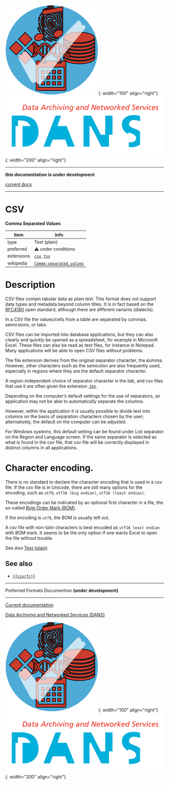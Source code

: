![img](../images/formats.png){: width="100" align="right"}
![img](../images/DANS.png){: width="200" align="right"}

---

**this documentation is under development**

[current docs]({{preferredFormats}})

---



# CSV

**Comma Separated Values**

item | info
--- | ---
type | Text (plain)
preferred | ⚠️ under conditions
extensions | [`csv`](../extensions/csv.md), [`tsv`](../extensions/tsv.md)
wikipedia | [`Comma-separated_values`]({{wikipedia}}/Comma-separated_values)

# Description

CSV files contain tabular data as plain text.
This format does not support data types and metadata beyond column titles. It is
in fact based on the
[RFC4180]({{csvrfc}})
open standard, although there are different
variants (dialects).

In a CSV file the values/cells from a table are separated
by commas, semicolons, or tabs.

CSV files can be imported into database applications, but they can
also clearly and quickly be opened as a spreadsheet, for example in Microsoft
Excel. These files can also be read as text files, for instance in Notepad.
Many applications will be able to open CSV files without problems.

The file extension derives from the original separator character, the **c**omma.
However, other characters such as the semicolon are also frequently used,
especially in regions where they are the default separator character.

A region-independent choice of separator character is the *tab*, and csv files
that use it are often given the extension [.tsv](../extensions/tsv.md).

Depending on
the computer’s default settings for the use of separators, an application may
not be able to automatically separate the columns.

However, within the application it is usually possible to divide text into columns
on the basis of separation characters chosen by the user;
alternatively, the default on the computer can be adjusted.

For Windows systems, this default
setting can be found under List separator on the Region and Language screen. If
the same separator is selected as what is found in the csv file,
that csv file will be correctly displayed in distinct columns in all applications.

# Character encoding.

There is no standard to declare the character encoding that is used in a csv
file.
If the csv file is in Unicode, there are still many options for the encoding,
such as `utf8`, `utf16 (big endian)`, `utf16 (least endian)`.

These encodings can be indicated by an optional first character in a file,
the so-called
[Byte Order Mark (BOM)]({{wikipedia}}/Byte_order_mark).

If the encoding is `utf8`, the BOM is usually left out.

A csv file with non-latin characters is best encoded as `utf16 least endian`
with BOM mark. It seems to be the only option if one wants Excel to open the
file without trouble.

See also [Text (plain)](../dataTypes/textPlain.md).


## See also
*   [`{{csvrfc}}`]({{csvrfc}})




---

Preferred Formats Documention **(under development)**

---

[Current documentation]({{preferredFormats}})

[Data Archiving and Networked Services (DANS)]({{dans}})

![img](../images/formats.png){: width="100" align="right"}
![img](../images/DANS.png){: width="200" align="right"}
